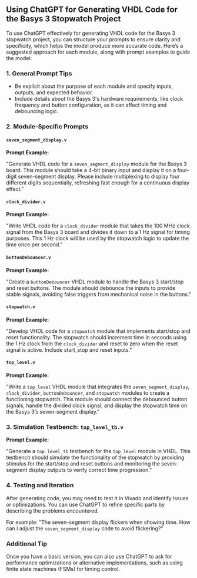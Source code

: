 ## Using ChatGPT for Generating VHDL Code for the Basys 3 Stopwatch Project

To use ChatGPT effectively for generating VHDL code for the Basys 3 stopwatch project, you can structure your prompts to ensure clarity and specificity, which helps the model produce more accurate code. Here’s a suggested approach for each module, along with prompt examples to guide the model:

### 1. General Prompt Tips
- Be explicit about the purpose of each module and specify inputs, outputs, and expected behavior.
- Include details about the Basys 3's hardware requirements, like clock frequency and button configuration, as it can affect timing and debouncing logic.

### 2. Module-Specific Prompts

#### `seven_segment_display.v`
**Prompt Example:**

"Generate VHDL code for a `seven_segment_display` module for the Basys 3 board. This module should take a 4-bit binary input and display it on a four-digit seven-segment display. Please include multiplexing to display four different digits sequentially, refreshing fast enough for a continuous display effect."

#### `clock_divider.v`
**Prompt Example:**

"Write VHDL code for a `clock_divider` module that takes the 100 MHz clock signal from the Basys 3 board and divides it down to a 1 Hz signal for timing purposes. This 1 Hz clock will be used by the stopwatch logic to update the time once per second."

#### `buttonDebouncer.v`
**Prompt Example:**

"Create a `buttonDebouncer` VHDL module to handle the Basys 3 start/stop and reset buttons. The module should debounce the inputs to provide stable signals, avoiding false triggers from mechanical noise in the buttons."

#### `stopwatch.v`
**Prompt Example:**

"Develop VHDL code for a `stopwatch` module that implements start/stop and reset functionality. The stopwatch should increment time in seconds using the 1 Hz clock from the `clock_divider` and reset to zero when the reset signal is active. Include start_stop and reset inputs."

#### `top_level.v`
**Prompt Example:**

"Write a `top_level` VHDL module that integrates the `seven_segment_display`, `clock_divider`, `buttonDebouncer`, and `stopwatch` modules to create a functioning stopwatch. This module should connect the debounced button signals, handle the divided clock signal, and display the stopwatch time on the Basys 3’s seven-segment display."

### 3. Simulation Testbench: `top_level_tb.v`
**Prompt Example:**

"Generate a `top_level_tb` testbench for the `top_level` module in VHDL. This testbench should simulate the functionality of the stopwatch by providing stimulus for the start/stop and reset buttons and monitoring the seven-segment display outputs to verify correct time progression."

### 4. Testing and Iteration
After generating code, you may need to test it in Vivado and identify issues or optimizations. You can use ChatGPT to refine specific parts by describing the problems encountered.

For example: "The seven-segment display flickers when showing time. How can I adjust the `seven_segment_display` code to avoid flickering?"

### Additional Tip
Once you have a basic version, you can also use ChatGPT to ask for performance optimizations or alternative implementations, such as using finite state machines (FSMs) for timing control.
